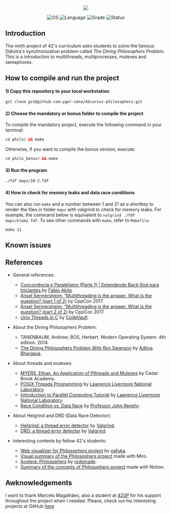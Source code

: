 <p align="center">
    <img src="https://user-images.githubusercontent.com/102881479/220914152-9fea3130-8edc-4f80-b936-be3c8c5e80e1.png">
</p>

<p align="center">
    <img src="https://img.shields.io/badge/OS-Linux-blue" alt="OS">
    <img src="https://img.shields.io/badge/Language-C%20%7C%20C%2B%2B-blue.svg" alt="Language">
    <img src="https://img.shields.io/badge/Grade-125%2F100-brightgreen.svg" alt="Grade">
    <img src="https://img.shields.io/badge/Status-Completed-brightgreen.svg" alt="Status">
</p>

## Introduction

The ninth project of 42's curriculum asks students to solve the famous Dijkstra's synchronization problem called *The Dining Philosophers Problem*. This is a introduction to multithreads, multiprocesses, mutexes and semaphores. 

## How to compile and run the project

#### 1) Copy this repository to your local workstation

```html
git clone git@github.com:ygor-sena/42cursus-philosophers.git
```

#### 2) Choose the mandatory or bonus folder to compile the project

To compile the mandatory project, execute the following command in your terminal:

```html
cd philo/ && make
```

Otherwise, if you want to compile the bonus version, execute:

```html
cd philo_bonus/ && make
```

#### 3) Run the program

```html
./fdf maps/10-2.fdf
```

#### 4) How to check for memory leaks and data race conditions

You can also run `make` and a number between 1 and 21 as a shortkey to render the files in folder `maps` with valgrind to check for memory leaks. For example, the command below is equivalent to `valgrind ./fdf maps/elem2.fdf`. To see other commands with `make`, refer to `Makefile`.

```
make 11
```



## Known issues

## References

- General references:
  - [Concorrência e Paralelismo (Parte 1) | Entendendo Back-End para Iniciantes ](https://www.youtube.com/watch?v=cx1ULv4wYxM) by [Fábio Akita](https://www.youtube.com/@Akitando).
  - [Ansel Sermersheim: “Multithreading is the answer. What is the question? (part 1 of 2)](https://www.youtube.com/watch?v=GNw3RXr-VJk) by CppCon 2017.
  - [Ansel Sermersheim: “Multithreading is the answer. What is the question? (part 2 of 2)](https://www.youtube.com/watch?v=sDLQWivf1-I) by CppCon 2017.
  - [Unix Threads in C](https://www.youtube.com/watch?v=d9s_d28yJq0&list=PLfqABt5AS4FmuQf70psXrsMLEDQXNkLq2) by [CodeVault](https://www.youtube.com/@CodeVault).

- About the Dining Philosophers Problem:
  - TANENBAUM, Andrew; BOS, Herbert. Modern Operating System. 4th edition. 2014.
  - [The Dining Philosophers Problem With Ron Swanson](https://www.adit.io/posts/2013-05-11-The-Dining-Philosophers-Problem-With-Ron-Swanson.html) by [Aditya Bhargava](https://www.adit.io/index.html).

- About threads and mutexes:
  - [MYERS, Ethan. An Application of Pthreads and Mutexes](https://files.kipr.org/gcer/2009/proceedings/Myers_ApplicationPthreads.pdf) by Cedar Brook Academy.
  - [POSIX Threads Programming](https://hpc-tutorials.llnl.gov/posix/) by [Lawrence Livermore National Laboratory](https://www.llnl.gov/).
  - [Introduction to Parallel Computing Tutorial](https://hpc.llnl.gov/documentation/tutorials/introduction-parallel-computing-tutorial##Overview) by [Lawrence Livermore National Laboratory](https://www.llnl.gov/).
  - [Race Condition vs. Data Race](https://blog.regehr.org/archives/490) by [Professor John Regehr](https://blog.regehr.org/).

- About Helgrind and DRD (Data Race Detector):
  - [Helgrind: a thread error detector](https://valgrind.org/docs/manual/hg-manual.html) by [Valgrind](https://valgrind.org/).
  - [DRD: a thread error detector](https://valgrind.org/docs/manual/drd-manual.html) by [Valgrind](https://valgrind.org/).
  
- Interesting contents by fellow 42's students:
  - [Web visualizer for Philosophers project](https://github.com/nafuka11/philosophers-visualizer) by [nafuka](https://github.com/nafuka11).
  - [Visual summary of the Philosophers project](https://miro.com/app/board/o9J_l0AjIkc=/) made with Miro.
  - [Acelera: Philosophers](https://rodsmade.notion.site/Acelera-Philosophers-a82a52edabe24ea4a382393fae6c4531) by [rodsmade](https://github.com/rodsmade).
  - [Summary of the concepts of Philosophers project](https://www.notion.so/Philosophers-2b872948598e4f0cba91c66d8b5ba821) made with Notion.

## Awknowledgements

I want to thank Marcelo Magalhães, also a student at [42SP](https://www.42sp.org.br/) for his support throughout the project when I needed. Please, check out his interesting projects at GitHub [here]()

